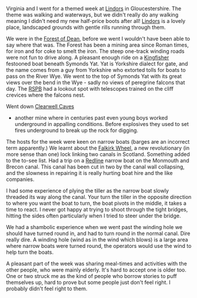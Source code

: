Virginia and I went for a themed week at
[Lindors](https://www.christianguild.co.uk/lindors/index.php)
in Gloucestershire. The theme was walking and waterways, but we didn't really do any walking meaning I didn't need my new half-price boots after all! [Lindors](https://www.christianguild.co.uk/lindors/index.php) is a lovely place, landscaped grounds with gentle rills running through them.

We were in the
[Forest of Dean](http://www.deanheritagecentre.com/),
before we went I wouldn't have been able to say where that was. The Forest has been a mining area since Roman times, for iron and for coke to smelt the iron. The steep one-track winding roads were not fun to drive along. A pleasant enough ride on a
[Kingfisher](http://www.wyenot.com/kingfisher01.htm)
festooned boat beneath Symonds Yat. Yat is Yorkshire dialect for gate, and the name comes from a guy from Yorkshire who extorted tolls for boats to pass on the River Wye. We went to the top of Symonds Yat with its great views over the bend in the Wye - sadly no views of peregrine falcons that day. The
[RSPB](https://www.rspb.org.uk/) had a lookout spot with telescopes trained on the cliff crevices where the falcons nest.

Went down [Clearwell Caves](https://www.clearwellcaves.com/)
- another mine where in centuries past even young boys worked underground in appalling conditions. Before explosives they used to set fires underground to break up the rock for digging.

The hosts for the week were keen on narrow boats (barges are an incorrect term apparently.) We learnt about the
[Falkirk Wheel](https://www.scottishcanals.co.uk/falkirk-wheel/),
a new revolutionary (in more sense than one) lock linking two canals in Scotland. Something added to the to-see list. Had a trip on a
[Redline](http://www.redlineboats.co.uk/) narrow boat on the Monmouth and Brecon canal. This canal has been cut in two by the canal wall collapsing, and the slowness in repairing it is really hurting boat hire and the like companies.

I had some experience of plying the tiller as the narrow boat slowly threaded its way along the canal. Your turn the tiller in the opposite direction to where you want the boat to turn, the boat pivots in the middle, it takes a time to react. I never got happy at trying to shoot through the tight bridges, hitting the sides often particularly when I tried to steer under the bridge.

We had a shambolic experience when we went past the winding hole we should have turned round in, and had to turn round in the normal canal. Dire really dire. A winding hole (wind as in the wind which blows) is a large area where narrow boats were turned round, the operators would use the wind to help turn the boats.

A pleasant part of the week was sharing meal-times and activities with the other people, who were mainly elderly. It's hard to accept one is older too. One or two struck me as the kind of people who borrow stories to puff themselves up, hard to prove but some people just don't feel right. I probably didn't feel right to them.
